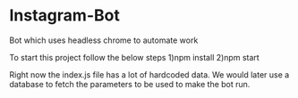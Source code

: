 # Instagram-Bot
Bot which uses headless chrome to automate work

To start this project follow the below steps
1)npm install
2)npm start

Right now the index.js file has a lot of hardcoded data. We would later use a database to fetch the parameters to be used to make the bot run.
